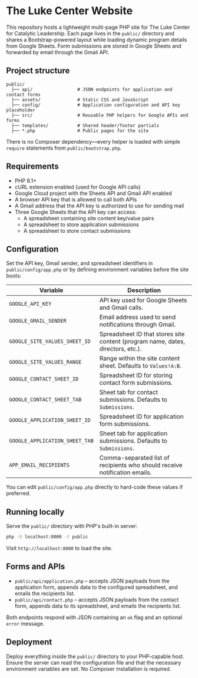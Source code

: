 # The Luke Center Website

This repository hosts a lightweight multi-page PHP site for The Luke Center for Catalytic Leadership. Each page lives in the `public/` directory and shares a Bootstrap-powered layout while loading dynamic program details from Google Sheets. Form submissions are stored in Google Sheets and forwarded by email through the Gmail API.

## Project structure

```
public/
  ├── api/                 # JSON endpoints for application and contact forms
  ├── assets/              # Static CSS and JavaScript
  ├── config/              # Application configuration and API key placeholder
  ├── src/                 # Reusable PHP helpers for Google APIs and forms
  ├── templates/           # Shared header/footer partials
  ├── *.php                # Public pages for the site
```

There is no Composer dependency—every helper is loaded with simple `require` statements from `public/bootstrap.php`.

## Requirements

* PHP 8.1+
* cURL extension enabled (used for Google API calls)
* Google Cloud project with the Sheets API and Gmail API enabled
* A browser API key that is allowed to call both APIs
* A Gmail address that the API key is authorized to use for sending mail
* Three Google Sheets that the API key can access:
  * A spreadsheet containing site content key/value pairs
  * A spreadsheet to store application submissions
  * A spreadsheet to store contact submissions

## Configuration

Set the API key, Gmail sender, and spreadsheet identifiers in `public/config/app.php` or by defining environment variables before the site boots:

| Variable | Description |
| --- | --- |
| `GOOGLE_API_KEY` | API key used for Google Sheets and Gmail calls. |
| `GOOGLE_GMAIL_SENDER` | Email address used to send notifications through Gmail. |
| `GOOGLE_SITE_VALUES_SHEET_ID` | Spreadsheet ID that stores site content (program name, dates, directors, etc.). |
| `GOOGLE_SITE_VALUES_RANGE` | Range within the site content sheet. Defaults to `Values!A:B`. |
| `GOOGLE_CONTACT_SHEET_ID` | Spreadsheet ID for storing contact form submissions. |
| `GOOGLE_CONTACT_SHEET_TAB` | Sheet tab for contact submissions. Defaults to `Submissions`. |
| `GOOGLE_APPLICATION_SHEET_ID` | Spreadsheet ID for application form submissions. |
| `GOOGLE_APPLICATION_SHEET_TAB` | Sheet tab for application submissions. Defaults to `Submissions`. |
| `APP_EMAIL_RECIPIENTS` | Comma-separated list of recipients who should receive notification emails. |

You can edit `public/config/app.php` directly to hard-code these values if preferred.

## Running locally

Serve the `public/` directory with PHP's built-in server:

```bash
php -S localhost:8000 -t public
```

Visit `http://localhost:8000` to load the site.

## Forms and APIs

* `public/api/application.php` – accepts JSON payloads from the application form, appends data to the configured spreadsheet, and emails the recipients list.
* `public/api/contact.php` – accepts JSON payloads from the contact form, appends data to its spreadsheet, and emails the recipients list.

Both endpoints respond with JSON containing an `ok` flag and an optional `error` message.

## Deployment

Deploy everything inside the `public/` directory to your PHP-capable host. Ensure the server can read the configuration file and that the necessary environment variables are set. No Composer installation is required.
